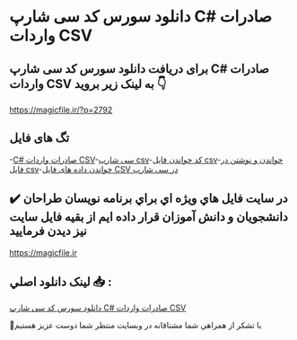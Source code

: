 # دانلود سورس کد سی شارپ C# صادرات واردات CSV

## برای دریافت دانلود سورس کد سی شارپ C# صادرات واردات CSV به لینک زیر بروید 👇

https://magicfile.ir/?p=2792

## تگ های فایل

-[C# صادرات واردات CSV](https://magicfile.ir/product/%d8%b3%d9%88%d8%b1%d8%b3-%d9%88-%da%a9%d8%af-%d8%b3%db%8c-%d8%b4%d8%a7%d8%b1%d9%be-c-%d8%b5%d8%a7%d8%af%d8%b1%d8%a7%d8%aa-%d9%88%d8%a7%d8%b1%d8%af%d8%a7%d8%aa-csv/)-[سی شارپ csv](https://magicfile.ir/product/%d8%b3%d9%88%d8%b1%d8%b3-%d9%88-%da%a9%d8%af-%d8%b3%db%8c-%d8%b4%d8%a7%d8%b1%d9%be-c-%d8%b5%d8%a7%d8%af%d8%b1%d8%a7%d8%aa-%d9%88%d8%a7%d8%b1%d8%af%d8%a7%d8%aa-csv/)-[کد خواندن فایل csv](https://magicfile.ir/product/%d8%b3%d9%88%d8%b1%d8%b3-%d9%88-%da%a9%d8%af-%d8%b3%db%8c-%d8%b4%d8%a7%d8%b1%d9%be-c-%d8%b5%d8%a7%d8%af%d8%b1%d8%a7%d8%aa-%d9%88%d8%a7%d8%b1%d8%af%d8%a7%d8%aa-csv/)-[خواندن و نوشتن در فایل csv](https://magicfile.ir/product/%d8%b3%d9%88%d8%b1%d8%b3-%d9%88-%da%a9%d8%af-%d8%b3%db%8c-%d8%b4%d8%a7%d8%b1%d9%be-c-%d8%b5%d8%a7%d8%af%d8%b1%d8%a7%d8%aa-%d9%88%d8%a7%d8%b1%d8%af%d8%a7%d8%aa-csv/)-[خواندن داده های فایل CSV در سی شارپ](https://magicfile.ir/product/%d8%b3%d9%88%d8%b1%d8%b3-%d9%88-%da%a9%d8%af-%d8%b3%db%8c-%d8%b4%d8%a7%d8%b1%d9%be-c-%d8%b5%d8%a7%d8%af%d8%b1%d8%a7%d8%aa-%d9%88%d8%a7%d8%b1%d8%af%d8%a7%d8%aa-csv/)

## ✔️ در سايت فايل هاي ويژه اي براي برنامه نويسان طراحان دانشجويان و دانش آموزان قرار داده ايم از بقيه فايل سايت نيز ديدن فرماييد

https://magicfile.ir


## لينک دانلود اصلي 📥 :

[دانلود سورس کد سی شارپ C# صادرات واردات CSV](https://magicfile.ir/product/%d8%b3%d9%88%d8%b1%d8%b3-%d9%88-%da%a9%d8%af-%d8%b3%db%8c-%d8%b4%d8%a7%d8%b1%d9%be-c-%d8%b5%d8%a7%d8%af%d8%b1%d8%a7%d8%aa-%d9%88%d8%a7%d8%b1%d8%af%d8%a7%d8%aa-csv/) 


🙏با تشکر از همراهي شما مشتاقانه در وبسایت منتظر شما دوست عزیز هستیم

